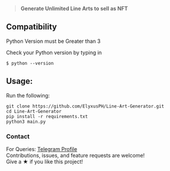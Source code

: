 > **Generate Unlimited Line Arts to sell as NFT**

## Compatibility

Python Version must be Greater than 3

Check your Python version by typing in
```shell script
$ python --version
```

## Usage:

Run the following:
```shell script
git clone https://github.com/ElyxusPH/Line-Art-Generator.git
cd Line-Art-Generator
pip install -r requirements.txt
python3 main.py
```

### Contact

For Queries: [Telegram Profile](https://t.me/elyxus)  
Contributions, issues, and feature requests are welcome!  
Give a ★ if you like this project!
